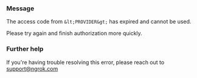 
### Message
The access code from `&lt;PROVIDER&gt;` has expired and cannot be used.

Please try again and finish authorization more quickly.

### Further help
If you're having trouble resolving this error, please reach out to [support@ngrok.com](mailto:support@ngrok.com?subject=Help%20with%20ERR_NGROK_3122)

